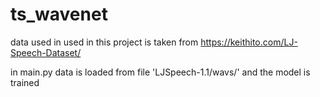 # ts_wavenet
data used in used in this project is taken from https://keithito.com/LJ-Speech-Dataset/

in main.py data is loaded from file 'LJSpeech-1.1/wavs/' and the model is trained
